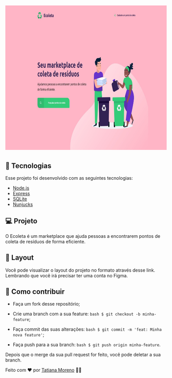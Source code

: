 <h1 align="center">

<img src="https://github.com/tatmorenno/NextLevelWeekStarter/blob/master/public/assets/Ecoleta.jpg" width="900" height="450"> 

</h1>

## 🚀 Tecnologias
Esse projeto foi desenvolvido com as seguintes tecnologias:

- [Node.js](https://nodejs.org/en/)
- [Express](https://expressjs.com/)
- [SQLite](https://www.sqlite.org/index.html)
- [Nunjucks](https://mozilla.github.io/nunjucks/)

## 💻 Projeto
O Ecoleta é um marketplace que ajuda pessoas a encontrarem pontos de coleta de resíduos de forma eficiente.

## 🔖 Layout
Você pode visualizar o layout do projeto no formato através desse link. Lembrando que você irá precisar ter uma conta no Figma.

## 🤔 Como contribuir

- Faça um fork desse repositório;

- Crie uma branch com a sua feature:
```bash $ git checkout -b minha-feature```;

- Faça commit das suas alterações:
```bash $ git commit -m 'feat: Minha nova feature'```;

- Faça push para a sua branch:
```bash $ git push origin minha-feature```.

Depois que o merge da sua pull request for feito, você pode deletar a sua branch.

Feito com ♥ por [Tatiana Moreno](https://www.linkedin.com/in/tatmorenno/) 👩‍💻
